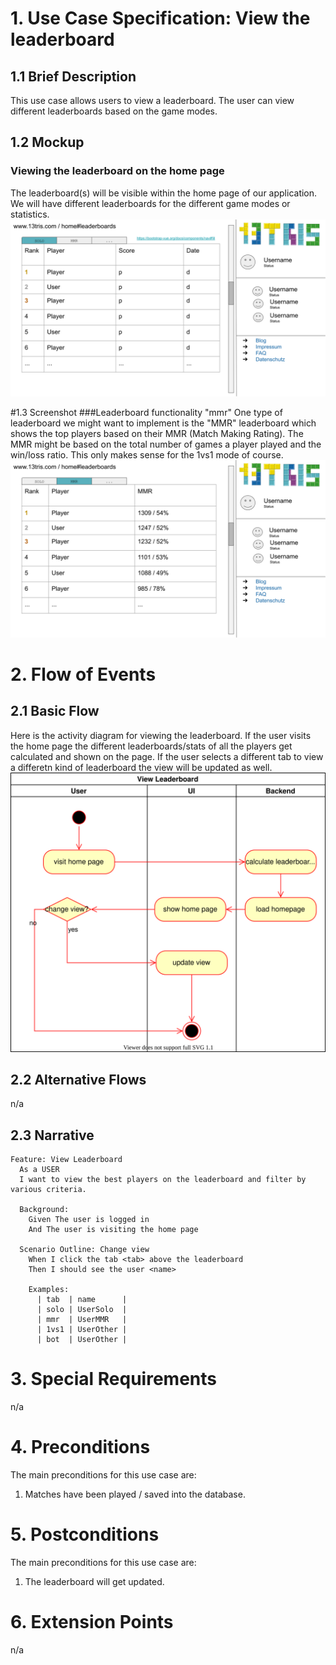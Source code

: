 # 1. Use Case Specification: View the leaderboard

## 1.1 Brief Description

This use case allows users to view a leaderboard. 
The user can view different leaderboards based on the game modes.

## 1.2 Mockup

### Viewing the leaderboard on the home page
The leaderboard(s) will be visible within the home page of our application. 
We will have different leaderboards for the different game modes or statistics.
![Mockup leaderboard](../design/leaderboard-solo.svg)

#1.3 Screenshot
###Leaderboard functionality "mmr"
One type of leaderboard we might want to implement is the "MMR" leaderboard which shows the top 
players based on their MMR (Match Making Rating). The MMR might be based on the total number of games
a player played and the win/loss ratio. This only makes sense for the 1vs1 mode of course.
![Mockup leaderboard mmr](../design/leaderboard-mmr.svg)

# 2. Flow of Events

## 2.1 Basic Flow

Here is the activity diagram for viewing the leaderboard. If the user visits the home page the different
leaderboards/stats of all the players get calculated and shown on the page. If the user selects a different
tab to view a differetn kind of leaderboard the view will be updated as well. 
![Activity Diagram](./activity-diagrams/leaderboard-activity.svg)

## 2.2 Alternative Flows

n/a

## 2.3 Narrative
```gherkin
Feature: View Leaderboard
  As a USER
  I want to view the best players on the leaderboard and filter by various criteria.

  Background:
    Given The user is logged in
    And The user is visiting the home page

  Scenario Outline: Change view
    When I click the tab <tab> above the leaderboard
    Then I should see the user <name>

    Examples:
      | tab  | name      |
      | solo | UserSolo  |
      | mmr  | UserMMR   |
      | 1vs1 | UserOther |
      | bot  | UserOther |
```

# 3. Special Requirements

n/a

# 4. Preconditions

The main preconditions for this use case are:
1. Matches have been played / saved into the database.


# 5. Postconditions

The main preconditions for this use case are:
1. The leaderboard will get updated.

# 6. Extension Points

n/a
